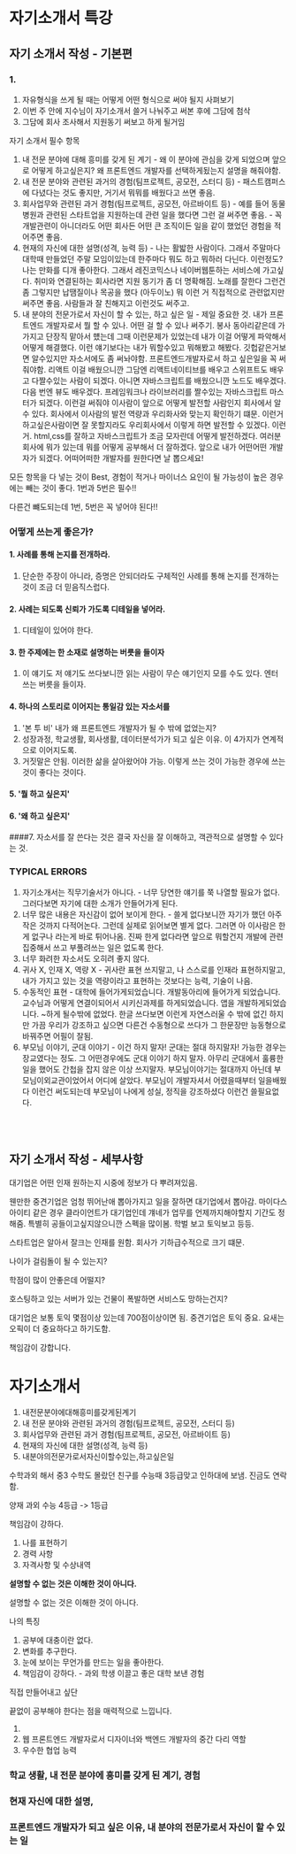 # 자기소개서 특강

## 자기 소개서 작성 - 기본편

### 1. 

1. 자유형식을 쓰게 될 때는 어떻게 어떤 형식으로 써야 될지 사펴보기
2. 이번 주 안에 지수님이 자기소개서 쓸거 나눠주고 써본 후에 그담에 첨삭
3. 그담에 회사 조사해서 지원동기 써보고 하게 될거임



자기 소개서 필수 항목

1. 내 전문 분야에 대해 흥미를 갖게 된 계기 - 왜 이 분야에 관심을 갖게 되었으며 앞으로 어떻게 하고싶은지? 왜 프론트엔드 개발자를 선택하게됬는지 설명을 해줘야함.
2. 내 전문 분야와 관련된 과거의 경험(팀프로젝트, 공모전, 스터디 등) - 패스트캠퍼스에 다녔다는 것도 좋지만, 거기서 뭐뭐를 배웠다고 쓰면 좋음.
3. 회사업무와 관련된 과거 경험(팀프로젝트, 공모전, 아르바이트 등) - 예를 들어 동물 병원과 관련된 스타트업을 지원하는데 관련 일을 했다면 그런 걸 써주면 좋음. - 꼭 개발관련이 아니더라도 어떤 회사든 어떤 큰 조직이든 일을 같이 했었던 경험을 적어주면 좋음.
4. 현재의 자신에 대한 설명(성격, 능력 등) - 나는 활밟한 사람이다. 그래서 주말마다 대학때 만들었던 주말 모임이있는데 한주마다 뭐도 하고 뭐하러 다닌다. 이런정도? 나는 만화를 디개 좋아한다. 그래서 레진코믹스나 네이버웹툰하는 서비스에 가고싶다. 취미와 연결된하는 회사라면 지원 동기가 좀 더 명확해짐. 노래를 잘한다 그런건 좀 그렇지만 납땜질이나 목공을 했다 (아두이노) 뭐 이런 거 직접적으로 관련없지만 써주면 좋음. 사람들과 잘 친해지고 이런것도 써주고.
5. 내 분야의 전문가로서 자신이 할 수 있는, 하고 싶은 일 - 제일 중요한 것. 내가 프론트엔드 개발자로서 뭘 할 수 있나. 어떤 걸 할 수 있나 써주기. 봉사 동아리같은데 가가지고 단장직 맡아서 헀는데 그때 이런문제가 있었는데 내가 이걸 어떻게 파악해서 어떻게 해결했다. 이런 얘기보다는 내가 뭐할수있고 뭐해봤고 해봤다. 깃헙같은거보면 알수있지만 자소서에도 좀 써놔야함. 프론트엔드개발자로서 하고 싶은일을 꼭 써줘야함. 리액트 이걸 배웠으니깐 그담엔 리액트네이티브를 배우고 스위프트도 배우고 다짤수있는 사람이 되겠다. 아니면 자바스크립트를 배웠으니깐 노드도 배우겠다. 다음 번엔 뷰도 배우겠다. 프레임워크나 라이브러리를 짤수있는 자바스크립트 마스터가 되겠다. 이런걸 써줘야 이사람이 앞으로 어떻게 발전할 사람인지 회사에서 알 수 있다. 회사에서 이사람의 발전 역량과 우리화사와 맞는지 확인하기 떄문. 이런거 하고싶은사람이면 잘 못할지라도 우리회사에서 이렇게 하면 발전할 수 있겠다. 이런거. html,css를 잘하고 자바스크립트가 조금 모자란데 어떻게 발전하겠다. 여러분 회사에 뭐가 있는데 뭐를 어떻게 공부해서 더 잘하겠다. 앞으로 내가 어떤어떤 개발자가 되겠다. 어떠어떠한 개발자를 원한다면 날 뽑으세요!

모든 항목을 다 넣는 것이 Best, 경험이 적거나 마이너스 요인이 될 가능성이 높은 경우에는 빼는 것이 좋다. 1번과 5번은 필수!!

다른건 뺴도되는데 1번, 5번은 꼭 넣어야 된다!!



### 어떻게 쓰는게 좋은가?

#### 1. 사례를 통해 논지를 전개하라.

1. 단순한 주장이 아니라, 증명은 안되더라도 구체적인 사례를 통해 논지를 전개하는 것이 조금 더 믿음직스럽다.

#### 2. 사례는 되도록 신뢰가 가도록 디테일을 넣어라.

1. 디테일이 있어야 한다.

#### 3. 한 주제에는 한 소재로 설명하는 버릇을 들이자

1. 이 얘기도 저 얘기도 쓰다보니깐 읽는 사람이 무슨 얘기인지 모를 수도 있다. 엔터 쓰는 버릇을 들이자.

#### 4. 하나의 스토리로 이어지는 통일감 있는 자소서를

1. '본 투 비' 내가 왜 프론트엔드 개발자가 될 수 밖에 없었는지?
2. 성장과정, 학교생활, 회사생활, 데이터분석가가 되고 싶은 이유. 이 4가지가 연계적으로 이어지도록.
3. 거짓말은 안됨. 이러한 삶을 살아왔어야 가능. 이렇게 쓰는 것이 가능한 경우에 쓰는 것이 좋다는 것이다.

#### 5. '뭘 하고 싶은지'

#### 6. '왜 하고 싶은지'

####7. 자소서를 잘 쓴다는 것은 결국 자신을 잘 이해하고, 객관적으로 설명할 수 있다는 것.



### TYPICAL ERRORS

1. 자기소개서는 직무기술서가 아니다. - 너무 당연한 얘기를 쭉 나열할 필요가 없다. 그러다보면 자기에 대한 소개가 안들어가게 된다.
2. 너무 많은 내용은 자신감이 없어 보이게 한다. - 쓸게 없다보니깐 자기가 했던 아주 작은 것까지 다적어논다. 그런데 실제로 읽어보면 별게 없다. 그러면 아 이사람은 한게 없구나 라는게 바로 튀어나옴. 진짜 한게 없다라면 앞으로 뭐할건지 개발에 관련 집중해서 쓰고 부풀려쓰는 일은 없도록 한다.
3. 너무 화려한 자소서도 오히려 좋지 않다.
4. 귀사 X, 인재 X, 역량 X - 귀사란 표현 쓰지말고, 나 스스로를 인재라 표현하지말고, 내가 가지고 있는 것을 역량이라고 표현하는 것보다는 능력, 기술이 나음.
5. 수동적인 표현 - 대학에 들어가게되었습니다. 개발동아리에 들어가게 되었습니다. 교수님과 어떻게 연결이되어서 시키신과제를 하게되었습니다. 앱을 개발하게되었습니다. ~하게 될수밖에 없었다. 한글 쓰다보면 이런게 자연스러울 수 밖에 없긴 하지만 가끔 우리가 강조하고 싶으면 다른건 수동형으로 쓰다가 그 한문장만 능동형으로 바꿔주면 어필이 잘됨.
6. 부모님 이야기, 군대 이야기 - 이건 하지 말자! 군대는 절대 하지말자! 가능한 경우는 장교였다는 정도. 그 어떤경우에도 군대 이야기 하지 말자. 아무리 군대에서 훌륭한일을 했어도 간첩을 잡지 않은 이상 쓰지말자. 부모님이야기는 절대까지 아닌데 부모님이외교관이었어서 어디에 살았다. 부모님이 개발자셔서 어렸을때부터 일을배웠다 이런건 써도되는데 부모님이 나에게 성실, 정직을 강조하셨다 이런건 쓸필요없다.

<br />

<br />

## 자기 소개서 작성 - 세부사항

대기업은 어떤 인재 원하는지 시중에 정보가 다 뿌려져있음.

웬만한 중견기업은 엄청 뛰어난애 뽑아가지고 일을 잘하면 대기업에서 뽑아감. 마이다스아이티 같은 경우 클라이언트가 대기업인데 걔네가 업무를 언제까지해야할지 기간도 정해줌. 특별히 공들이고싶지않으니깐 스펙을 많이봄. 학벌 보고 토익보고 등등.

스타트업은 알아서 잘크는 인재를 원함. 회사가 기하급수적으로 크기 떄문.





나이가 걸림돌이 될 수 있는지?

학점이 많이 안좋은데 어떨지?



호스팅하고 있는 서버가 있는 건물이 폭발하면 서비스도 망하는건지?



대기업은 보통 토익 몇점이상 있는데 700점이상이면 됨. 중견기업은 토익 중요. 요새는 오픽이 더 중요하다고 하기도함.



책임감이 강합니다.





# 자기소개서



1. 내전문분야에대해흥미를갖게된계기
2. 내 전문 분야와 관련된 과거의 경험(팀프로젝트, 공모전, 스터디 등)
3. 회사업무와 관련된 과거 경험(팀프로젝트, 공모전, 아르바이트 등)
4. 현재의 자신에 대한 설명(성격, 능력 등)
5. 내분야의전문가로서자신이할수있는,하고싶은일







수학과외 해서 중3 수학도 몰랐던 친구를 수능때 3등급맞고 인하대에 보냄. 진금도 연락함.

양재 과외 수능 4등급 -> 1등급



책임감이 강하다.



1. 나를 표현하기
2. 경력 사항
3. 자격사항 및 수상내역



**설명할 수 없는 것은 이해한 것이 아니다.**



설명할 수 없는 것은 이해한 것이 아니다.

나의 특징

1. 공부에 대충이란 없다.
2. 변화를 추구한다.
3. 눈에 보이는 무언가를 만드는 일을 좋아한다.
4. 책임감이 강하다. - 과외 학생 이끌고 좋은 대학 보낸 경험



직접 만들어내고 싶단 

끝없이 공부해야 한다는 점을 매력적으로 느낍니다.



1. ​
2. 웹 프론트엔드 개발자로서 디자이너와 백엔드 개발자의 중간 다리 역할
3. 우수한 협업 능력



### 학교 생활, 내 전문 분야에 흥미를 갖게 된 계기, 경험





### 현재 자신에 대한 설명, 





### 프론트엔드 개발자가 되고 싶은 이유, 내 분야의 전문가로서 자신이 할 수 있는 일